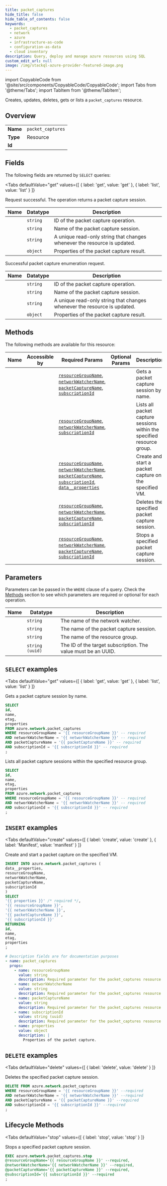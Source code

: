 ```yaml
--- 
title: packet_captures
hide_title: false
hide_table_of_contents: false
keywords:
  - packet_captures
  - network
  - azure
  - infrastructure-as-code
  - configuration-as-data
  - cloud inventory
description: Query, deploy and manage azure resources using SQL
custom_edit_url: null
image: /img/stackql-azure-provider-featured-image.png
---
```


import CopyableCode from '@site/src/components/CopyableCode/CopyableCode';
import Tabs from '@theme/Tabs';
import TabItem from '@theme/TabItem';

Creates, updates, deletes, gets or lists a <code>packet_captures</code> resource.

## Overview
<table><tbody>
<tr><td><b>Name</b></td><td><code>packet_captures</code></td></tr>
<tr><td><b>Type</b></td><td>Resource</td></tr>
<tr><td><b>Id</b></td><td><CopyableCode code="azure.network.packet_captures" /></td></tr>
</tbody></table>

## Fields

The following fields are returned by `SELECT` queries:

<Tabs
    defaultValue="get"
    values={[
        { label: 'get', value: 'get' },
        { label: 'list', value: 'list' }
    ]}
>
<TabItem value="get">

Request successful. The operation returns a packet capture session.

<table>
<thead>
    <tr>
    <th>Name</th>
    <th>Datatype</th>
    <th>Description</th>
    </tr>
</thead>
<tbody>
<tr>
    <td><CopyableCode code="id" /></td>
    <td><code>string</code></td>
    <td>ID of the packet capture operation.</td>
</tr>
<tr>
    <td><CopyableCode code="name" /></td>
    <td><code>string</code></td>
    <td>Name of the packet capture session.</td>
</tr>
<tr>
    <td><CopyableCode code="etag" /></td>
    <td><code>string</code></td>
    <td>A unique read-only string that changes whenever the resource is updated.</td>
</tr>
<tr>
    <td><CopyableCode code="properties" /></td>
    <td><code>object</code></td>
    <td>Properties of the packet capture result.</td>
</tr>
</tbody>
</table>
</TabItem>
<TabItem value="list">

Successful packet capture enumeration request.

<table>
<thead>
    <tr>
    <th>Name</th>
    <th>Datatype</th>
    <th>Description</th>
    </tr>
</thead>
<tbody>
<tr>
    <td><CopyableCode code="id" /></td>
    <td><code>string</code></td>
    <td>ID of the packet capture operation.</td>
</tr>
<tr>
    <td><CopyableCode code="name" /></td>
    <td><code>string</code></td>
    <td>Name of the packet capture session.</td>
</tr>
<tr>
    <td><CopyableCode code="etag" /></td>
    <td><code>string</code></td>
    <td>A unique read-only string that changes whenever the resource is updated.</td>
</tr>
<tr>
    <td><CopyableCode code="properties" /></td>
    <td><code>object</code></td>
    <td>Properties of the packet capture result.</td>
</tr>
</tbody>
</table>
</TabItem>
</Tabs>

## Methods

The following methods are available for this resource:

<table>
<thead>
    <tr>
    <th>Name</th>
    <th>Accessible by</th>
    <th>Required Params</th>
    <th>Optional Params</th>
    <th>Description</th>
    </tr>
</thead>
<tbody>
<tr>
    <td><a href="#get"><CopyableCode code="get" /></a></td>
    <td><CopyableCode code="select" /></td>
    <td><a href="#parameter-resourceGroupName"><code>resourceGroupName</code></a>, <a href="#parameter-networkWatcherName"><code>networkWatcherName</code></a>, <a href="#parameter-packetCaptureName"><code>packetCaptureName</code></a>, <a href="#parameter-subscriptionId"><code>subscriptionId</code></a></td>
    <td></td>
    <td>Gets a packet capture session by name.</td>
</tr>
<tr>
    <td><a href="#list"><CopyableCode code="list" /></a></td>
    <td><CopyableCode code="select" /></td>
    <td><a href="#parameter-resourceGroupName"><code>resourceGroupName</code></a>, <a href="#parameter-networkWatcherName"><code>networkWatcherName</code></a>, <a href="#parameter-subscriptionId"><code>subscriptionId</code></a></td>
    <td></td>
    <td>Lists all packet capture sessions within the specified resource group.</td>
</tr>
<tr>
    <td><a href="#create"><CopyableCode code="create" /></a></td>
    <td><CopyableCode code="insert" /></td>
    <td><a href="#parameter-resourceGroupName"><code>resourceGroupName</code></a>, <a href="#parameter-networkWatcherName"><code>networkWatcherName</code></a>, <a href="#parameter-packetCaptureName"><code>packetCaptureName</code></a>, <a href="#parameter-subscriptionId"><code>subscriptionId</code></a>, <a href="#parameter-data__properties"><code>data__properties</code></a></td>
    <td></td>
    <td>Create and start a packet capture on the specified VM.</td>
</tr>
<tr>
    <td><a href="#delete"><CopyableCode code="delete" /></a></td>
    <td><CopyableCode code="delete" /></td>
    <td><a href="#parameter-resourceGroupName"><code>resourceGroupName</code></a>, <a href="#parameter-networkWatcherName"><code>networkWatcherName</code></a>, <a href="#parameter-packetCaptureName"><code>packetCaptureName</code></a>, <a href="#parameter-subscriptionId"><code>subscriptionId</code></a></td>
    <td></td>
    <td>Deletes the specified packet capture session.</td>
</tr>
<tr>
    <td><a href="#stop"><CopyableCode code="stop" /></a></td>
    <td><CopyableCode code="exec" /></td>
    <td><a href="#parameter-resourceGroupName"><code>resourceGroupName</code></a>, <a href="#parameter-networkWatcherName"><code>networkWatcherName</code></a>, <a href="#parameter-packetCaptureName"><code>packetCaptureName</code></a>, <a href="#parameter-subscriptionId"><code>subscriptionId</code></a></td>
    <td></td>
    <td>Stops a specified packet capture session.</td>
</tr>
</tbody>
</table>

## Parameters

Parameters can be passed in the `WHERE` clause of a query. Check the [Methods](#methods) section to see which parameters are required or optional for each operation.

<table>
<thead>
    <tr>
    <th>Name</th>
    <th>Datatype</th>
    <th>Description</th>
    </tr>
</thead>
<tbody>
<tr id="parameter-networkWatcherName">
    <td><CopyableCode code="networkWatcherName" /></td>
    <td><code>string</code></td>
    <td>The name of the network watcher.</td>
</tr>
<tr id="parameter-packetCaptureName">
    <td><CopyableCode code="packetCaptureName" /></td>
    <td><code>string</code></td>
    <td>The name of the packet capture session.</td>
</tr>
<tr id="parameter-resourceGroupName">
    <td><CopyableCode code="resourceGroupName" /></td>
    <td><code>string</code></td>
    <td>The name of the resource group.</td>
</tr>
<tr id="parameter-subscriptionId">
    <td><CopyableCode code="subscriptionId" /></td>
    <td><code>string (uuid)</code></td>
    <td>The ID of the target subscription. The value must be an UUID.</td>
</tr>
</tbody>
</table>

## `SELECT` examples

<Tabs
    defaultValue="get"
    values={[
        { label: 'get', value: 'get' },
        { label: 'list', value: 'list' }
    ]}
>
<TabItem value="get">

Gets a packet capture session by name.

```sql
SELECT
id,
name,
etag,
properties
FROM azure.network.packet_captures
WHERE resourceGroupName = '{{ resourceGroupName }}' -- required
AND networkWatcherName = '{{ networkWatcherName }}' -- required
AND packetCaptureName = '{{ packetCaptureName }}' -- required
AND subscriptionId = '{{ subscriptionId }}' -- required
;
```
</TabItem>
<TabItem value="list">

Lists all packet capture sessions within the specified resource group.

```sql
SELECT
id,
name,
etag,
properties
FROM azure.network.packet_captures
WHERE resourceGroupName = '{{ resourceGroupName }}' -- required
AND networkWatcherName = '{{ networkWatcherName }}' -- required
AND subscriptionId = '{{ subscriptionId }}' -- required
;
```
</TabItem>
</Tabs>


## `INSERT` examples

<Tabs
    defaultValue="create"
    values={[
        { label: 'create', value: 'create' },
        { label: 'Manifest', value: 'manifest' }
    ]}
>
<TabItem value="create">

Create and start a packet capture on the specified VM.

```sql
INSERT INTO azure.network.packet_captures (
data__properties,
resourceGroupName,
networkWatcherName,
packetCaptureName,
subscriptionId
)
SELECT 
'{{ properties }}' /* required */,
'{{ resourceGroupName }}',
'{{ networkWatcherName }}',
'{{ packetCaptureName }}',
'{{ subscriptionId }}'
RETURNING
id,
name,
etag,
properties
;
```
</TabItem>
<TabItem value="manifest">

```yaml
# Description fields are for documentation purposes
- name: packet_captures
  props:
    - name: resourceGroupName
      value: string
      description: Required parameter for the packet_captures resource.
    - name: networkWatcherName
      value: string
      description: Required parameter for the packet_captures resource.
    - name: packetCaptureName
      value: string
      description: Required parameter for the packet_captures resource.
    - name: subscriptionId
      value: string (uuid)
      description: Required parameter for the packet_captures resource.
    - name: properties
      value: object
      description: |
        Properties of the packet capture.
```
</TabItem>
</Tabs>


## `DELETE` examples

<Tabs
    defaultValue="delete"
    values={[
        { label: 'delete', value: 'delete' }
    ]}
>
<TabItem value="delete">

Deletes the specified packet capture session.

```sql
DELETE FROM azure.network.packet_captures
WHERE resourceGroupName = '{{ resourceGroupName }}' --required
AND networkWatcherName = '{{ networkWatcherName }}' --required
AND packetCaptureName = '{{ packetCaptureName }}' --required
AND subscriptionId = '{{ subscriptionId }}' --required
;
```
</TabItem>
</Tabs>


## Lifecycle Methods

<Tabs
    defaultValue="stop"
    values={[
        { label: 'stop', value: 'stop' }
    ]}
>
<TabItem value="stop">

Stops a specified packet capture session.

```sql
EXEC azure.network.packet_captures.stop 
@resourceGroupName='{{ resourceGroupName }}' --required, 
@networkWatcherName='{{ networkWatcherName }}' --required, 
@packetCaptureName='{{ packetCaptureName }}' --required, 
@subscriptionId='{{ subscriptionId }}' --required
;
```
</TabItem>
</Tabs>
